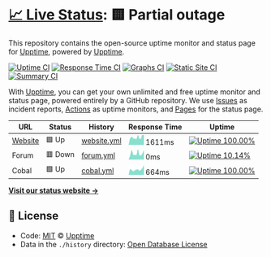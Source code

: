 # [📈 Live Status](https://demo.upptime.js.org): <!--live status--> **🟨 Partial outage**

This repository contains the open-source uptime monitor and status page for [Upptime](https://upptime.js.org), powered by [Upptime](https://github.com/upptime/upptime).

[![Uptime CI](https://github.com/koj-co/upptime/workflows/Uptime%20CI/badge.svg)](https://github.com/koj-co/upptime/actions?query=workflow%3A%22Uptime+CI%22)
[![Response Time CI](https://github.com/koj-co/upptime/workflows/Response%20Time%20CI/badge.svg)](https://github.com/koj-co/upptime/actions?query=workflow%3A%22Response+Time+CI%22)
[![Graphs CI](https://github.com/koj-co/upptime/workflows/Graphs%20CI/badge.svg)](https://github.com/koj-co/upptime/actions?query=workflow%3A%22Graphs+CI%22)
[![Static Site CI](https://github.com/koj-co/upptime/workflows/Static%20Site%20CI/badge.svg)](https://github.com/koj-co/upptime/actions?query=workflow%3A%22Static+Site+CI%22)
[![Summary CI](https://github.com/koj-co/upptime/workflows/Summary%20CI/badge.svg)](https://github.com/koj-co/upptime/actions?query=workflow%3A%22Summary+CI%22)

With [Upptime](https://upptime.js.org), you can get your own unlimited and free uptime monitor and status page, powered entirely by a GitHub repository. We use [Issues](https://github.com/upptime/upptime/issues) as incident reports, [Actions](https://github.com/upptime/upptime/actions) as uptime monitors, and [Pages](https://demo.upptime.js.org) for the status page.

<!--start: status pages-->
<!-- This summary is generated by Upptime (https://github.com/upptime/upptime) -->
<!-- Do not edit this manually, your changes will be overwritten -->

| URL                    | Status  | History                                                                            | Response Time                                                                 | Uptime                                                                                                                                                                                                       |
| ---------------------- | ------- | ---------------------------------------------------------------------------------- | ----------------------------------------------------------------------------- | ------------------------------------------------------------------------------------------------------------------------------------------------------------------------------------------------------------ |
| [Website](seven-ig.de) | 🟩 Up   | [website.yml](https://github.com/c0ball/Uptime/commits/master/history/website.yml) | <img alt="Response time graph" src="./graphs/website.png" height="20"> 1611ms | [![Uptime 100.00%](https://img.shields.io/endpoint?url=https%3A%2F%2Fraw.githubusercontent.com%2Fc0ball%2FUptime%2Fmaster%2Fapi%2Fwebsite%2Fuptime.json)](https://upptime.github.io/upptime/history/website) |
| Forum                  | 🟥 Down | [forum.yml](https://github.com/c0ball/Uptime/commits/master/history/forum.yml)     | <img alt="Response time graph" src="./graphs/forum.png" height="20"> 0ms      | [![Uptime 10.14%](https://img.shields.io/endpoint?url=https%3A%2F%2Fraw.githubusercontent.com%2Fc0ball%2FUptime%2Fmaster%2Fapi%2Fforum%2Fuptime.json)](https://upptime.github.io/upptime/history/forum)      |
| Cobal                  | 🟩 Up   | [cobal.yml](https://github.com/c0ball/Uptime/commits/master/history/cobal.yml)     | <img alt="Response time graph" src="./graphs/cobal.png" height="20"> 664ms    | [![Uptime 100.00%](https://img.shields.io/endpoint?url=https%3A%2F%2Fraw.githubusercontent.com%2Fc0ball%2FUptime%2Fmaster%2Fapi%2Fcobal%2Fuptime.json)](https://upptime.github.io/upptime/history/cobal)     |

<!--end: status pages-->

[**Visit our status website →**](https://demo.upptime.js.org)

## 📄 License

- Code: [MIT](./LICENSE) © [Upptime](https://upptime.js.org)
- Data in the `./history` directory: [Open Database License](https://opendatacommons.org/licenses/odbl/1-0/)
